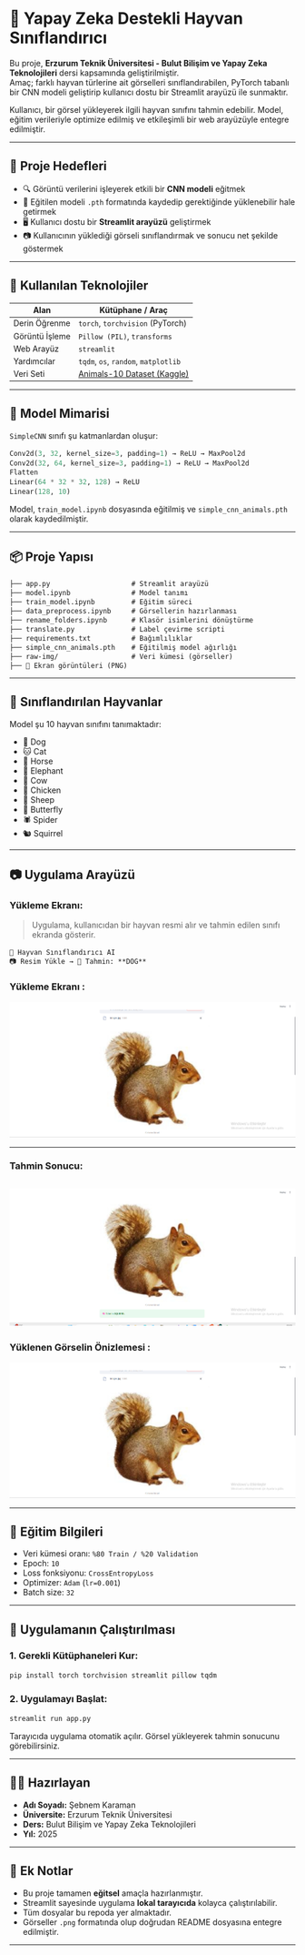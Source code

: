 # 🧠 Yapay Zeka Destekli Hayvan Sınıflandırıcı

Bu proje, **Erzurum Teknik Üniversitesi - Bulut Bilişim ve Yapay Zeka Teknolojileri** dersi kapsamında geliştirilmiştir.  
Amaç; farklı hayvan türlerine ait görselleri sınıflandırabilen, PyTorch tabanlı bir CNN modeli geliştirip kullanıcı dostu bir Streamlit arayüzü ile sunmaktır.

Kullanıcı, bir görsel yükleyerek ilgili hayvan sınıfını tahmin edebilir. Model, eğitim verileriyle optimize edilmiş ve etkileşimli bir web arayüzüyle entegre edilmiştir.

---

## 🎯 Proje Hedefleri

- 🔍 Görüntü verilerini işleyerek etkili bir **CNN modeli** eğitmek  
- 💾 Eğitilen modeli `.pth` formatında kaydedip gerektiğinde yüklenebilir hale getirmek  
- 🖥️ Kullanıcı dostu bir **Streamlit arayüzü** geliştirmek  
- 📷 Kullanıcının yüklediği görseli sınıflandırmak ve sonucu net şekilde göstermek  

---

## 🧰 Kullanılan Teknolojiler

| Alan             | Kütüphane / Araç                      |
|------------------|----------------------------------------|
| Derin Öğrenme     | `torch`, `torchvision` (PyTorch)       |
| Görüntü İşleme    | `Pillow (PIL)`, `transforms`           |
| Web Arayüz        | `streamlit`                            |
| Yardımcılar       | `tqdm`, `os`, `random`, `matplotlib`   |
| Veri Seti         | [Animals-10 Dataset (Kaggle)](https://www.kaggle.com/datasets/alessiocorrado99/animals10) |

---

## 🧠 Model Mimarisi

`SimpleCNN` sınıfı şu katmanlardan oluşur:

```python
Conv2d(3, 32, kernel_size=3, padding=1) → ReLU → MaxPool2d  
Conv2d(32, 64, kernel_size=3, padding=1) → ReLU → MaxPool2d  
Flatten  
Linear(64 * 32 * 32, 128) → ReLU  
Linear(128, 10)
```

Model, `train_model.ipynb` dosyasında eğitilmiş ve `simple_cnn_animals.pth` olarak kaydedilmiştir.

---

## 📦 Proje Yapısı

```
├── app.py                    # Streamlit arayüzü
├── model.ipynb               # Model tanımı
├── train_model.ipynb         # Eğitim süreci
├── data_preprocess.ipynb     # Görsellerin hazırlanması
├── rename_folders.ipynb      # Klasör isimlerini dönüştürme
├── translate.py              # Label çevirme scripti
├── requirements.txt          # Bağımlılıklar
├── simple_cnn_animals.pth    # Eğitilmiş model ağırlığı
├── raw-img/                  # Veri kümesi (görseller)
├── 📸 Ekran görüntüleri (PNG)
```

---

## 🐾 Sınıflandırılan Hayvanlar

Model şu 10 hayvan sınıfını tanımaktadır:

- 🐶 Dog  
- 🐱 Cat  
- 🐴 Horse  
- 🐘 Elephant  
- 🐄 Cow  
- 🐥 Chicken  
- 🐏 Sheep  
- 🐛 Butterfly  
- 🕷️ Spider  
- 🐿️ Squirrel  

---

## 📷 Uygulama Arayüzü

### Yükleme Ekranı:

> Uygulama, kullanıcıdan bir hayvan resmi alır ve tahmin edilen sınıfı ekranda gösterir.

```
🐾 Hayvan Sınıflandırıcı AI  
📷 Resim Yükle → 🧠 Tahmin: **DOG**
```
### Yükleme Ekranı :
![Yükleme Ekranı](Ekran%20g%C3%B6r%C3%BCnt%C3%BCs%C3%BC%202025-05-15%20000034.png)


---

### Tahmin Sonucu:

![Tahmin Ekranı](Ekran%20g%C3%B6r%C3%BCnt%C3%BCs%C3%BC%202025-05-15%20000005.png)
---

### Yüklenen Görselin Önizlemesi :

![Yükleme Ekranı ](Ekran%20g%C3%B6r%C3%BCnt%C3%BCs%C3%BC%202025-05-15%20000034.png)



---

## 🧪 Eğitim Bilgileri

- Veri kümesi oranı: `%80 Train / %20 Validation`  
- Epoch: `10`  
- Loss fonksiyonu: `CrossEntropyLoss`  
- Optimizer: `Adam` (`lr=0.001`)  
- Batch size: `32`  

---

## 🚀 Uygulamanın Çalıştırılması

### 1. Gerekli Kütüphaneleri Kur:

```bash
pip install torch torchvision streamlit pillow tqdm
```

### 2. Uygulamayı Başlat:

```bash
streamlit run app.py
```

Tarayıcıda uygulama otomatik açılır. Görsel yükleyerek tahmin sonucunu görebilirsiniz.

---

## 👩‍💻 Hazırlayan

- **Adı Soyadı:** Şebnem Karaman  
- **Üniversite:** Erzurum Teknik Üniversitesi  
- **Ders:** Bulut Bilişim ve Yapay Zeka Teknolojileri  
- **Yıl:** 2025  

---

## 📌 Ek Notlar

- Bu proje tamamen **eğitsel** amaçla hazırlanmıştır.  
- Streamlit sayesinde uygulama **lokal tarayıcıda** kolayca çalıştırılabilir.  
- Tüm dosyalar bu repoda yer almaktadır.  
- Görseller `.png` formatında olup doğrudan README dosyasına entegre edilmiştir.

---



